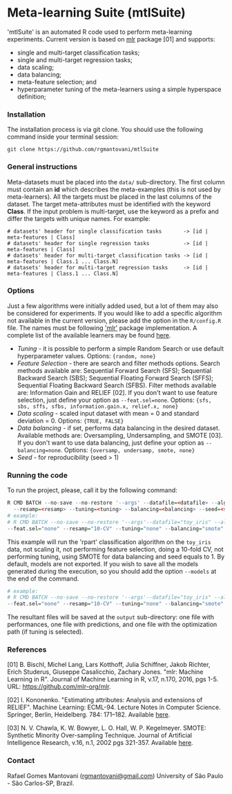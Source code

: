 # Meta-learning Suite (mtlSuite)

'mtlSuite' is an automated R code used to perform meta-learning experiments. Current version is based on [mlr](https://github.com/mlr-org/mlr) package [01] and supports:

* single and multi-target classification tasks;
* single and multi-target regression tasks;
* data scaling;
* data balancing;
* meta-feature selection; and
* hyperparameter tuning of the meta-learners using a simple hyperspace definition;

### Installation

The installation process is via git clone. You should use the following command inside your terminal session:

```
git clone https://github.com/rgmantovani/mtlSuite
```

### General instructions

Meta-datasets must be placed into the ```data/``` sub-directory. The first column must contain an **id** which describes the meta-examples (this is not used by meta-learners). All the targets must be placed in the last columns of the dataset. The target meta-attributes must be identified with the keyword **Class**. If the input problem is multi-target, use the keyword as a prefix and differ the targets with unique names. For example:
```
# datasets' header for single classification tasks       -> [id | meta-features | Class]
# datasets' header for single regression tasks           -> [id | meta-features | Class]
# datasets' header for multi-target classification tasks -> [id | meta-features | Class.1 ... Class.N]
# datasets' header for multi-target regression tasks     -> [id | meta-features | Class.1 ... Class.N]
```

### Options

Just a few algorithms were initially added used, but a lot of them may also be considered for experiments. 
If you would like to add a specific algorithm not available in the current version, please add the option in the ```R/config.R``` file. The names must be following ['mlr'](https://github.com/mlr-org/mlr) package implementation. 
A complete list of the available learners may be found [here](http://mlr-org.github.io/mlr-tutorial/release/html/integrated_learners/).

* *Tuning* - it is possible to perform a simple Random Search or use default hyperparameter values. 
Options: ```{random, none}```
* *Feature Selection* - there are search and filter methods options. Search methods available are: Sequential Forward Search (SFS); Sequential Backward Search (SBS); Sequential Floating Forward Search (SFFS); Sequential Floating Backward Search (SFBS). Filter methods available are: Information Gain and RELIEF [02]. If you don't want to use feature selection, just define your option as ``--feat.sel=none``.
Options: ```{sfs, sbs, sffs, sfbs, information.gain.x, relief.x, none} ```
* *Data scaling* - scaled input dataset with mean = 0 and standard deviation = 0. Options: ```{TRUE, FALSE}```
* *Data balancing* - if set, performs data balancing in the desired dataset. Available methods are: Oversampling, Undersampling, and SMOTE [03].
If you don't want to use data balancing, just define your option as ``--balancing=none``.
Options: ```{oversamp, undersamp, smote, none}```
* *Seed* - for reproducibility (seed > 1)

### Running the code

To run the project, please, call it by the following command:
```R
R CMD BATCH --no-save --no-restore '--args' --datafile=<datafile> --algo=<algo> --norm=<norm> --feat.sel=<featsel> \ 
  --resamp=<resamp> --tuning=<tuning> --balancing=<balancing> --seed=<seed> mainMTL.R <output.file>
# example:
# R CMD BATCH --no-save --no-restore '--args'--datafile="toy_iris" --algo="classif.rpart" --norm="FALSE" \ 
--feat.sel="none" --resamp="10-CV" --tuning="none" --balancing="smote" --seed="1" mainMTL.R output.log &
```

This example will run the 'rpart' classification algorithm on the ``toy_iris`` data, not scaling it, not performing feature selection, 
doing a 10-fold CV, not performing tuning, using SMOTE for data balancing and seed equals to 1. By default, models are not exported. 
If you wish to save all the models generated during the execution, so you should add the option ``--models`` at the end of the command.

```R
# example:
# R CMD BATCH --no-save --no-restore '--args'--datafile="toy_iris" --algo="classif.rpart" --norm="FALSE" \ 
--feat.sel="none" --resamp="10-CV" --tuning="none" --balancing="smote" --seed="1" --models mainMTL.R output.log &
```

The resultant files will be saved at the ```output``` sub-directory: one file with performances, one file with predictions, and one file with the optimization path (if tuning is selected).

### References

[01] B. Bischl, Michel Lang, Lars Kotthoff, Julia Schiffner, Jakob Richter, Erich Studerus, Giuseppe Casalicchio, Zachary Jones. 
"mlr: Machine Learning in R". Journal of Machine Learning in R, v.17, n.170, 2016, pgs 1-5. URL: https://github.com/mlr-org/mlr.

[02] I. Kononenko. "Estimating attributes: Analysis and extensions of RELIEF". Machine Learning: ECML-94. Lecture Notes in Computer Science. Springer, Berlin, Heidelberg. 784: 171–182. Available [here](https://link.springer.com/chapter/10.1007%2F3-540-57868-4_57).
 
[03] N. V. Chawla, K. W. Bowyer, L. O. Hall, W. P. Kegelmeyer. SMOTE: Synthetic Minority Over-sampling Technique. Journal of Artificial Intelligence Research, v.16, n.1, 2002 pgs 321-357. Available [here](https://arxiv.org/abs/1106.1813). 

### Contact

Rafael Gomes Mantovani (rgmantovani@gmail.com) 
University of São Paulo - São Carlos-SP, Brazil.
